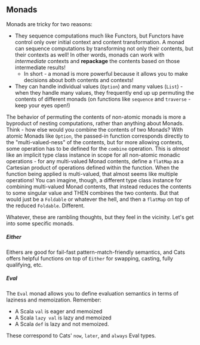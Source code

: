## Monads

Monads are tricky for two reasons:
* They sequence computations much like Functors, but Functors have control only over initial context and content transformation.
A monad can sequence computations by transforming not only their contents, but their contexts as well! In other words, monads can work with
_intermediate_ contexts and **repackage** the contents based on those intermediate results! 
   * In short - a monad is more powerful because it allows you to make decisions about both contents and contexts!
* They can handle individual values (`Option`) and many values (`List`) - when they handle many values, they frequently end up
 up permuting the contents of different monads (on functions like `sequence` and `traverse` - keep your eyes open!)
 
The behavior of permuting the contents of non-atomic monads is more a byproduct of nesting computations, rather than anything about Monads.
 Think - how else would you combine the contents of two Monads? With atomic Monads like `Option`, the passed-in function corresponds directly
 to the "multi-valued-ness" of the contents, but for more allowing contexts, some operation has to be defined for the `combine` operation.
 This is _almost_ like an implicit type class instance in scope for all non-atomic monadic operations - for any multi-valued Monad contents,
 define a `flatMap` as a Cartesian product of operations defined within the function. When the function being applied is multi-valued,
 that almost seems like multiple operations! You can imagine, though, a different type class instance for combining multi-valued
 Monad contents, that instead reduces the contents to some singular value and THEN combines the two contents. But that would just be a 
 `Foldable` or whatever the hell, and then a `flatMap` on top of the reduced `Foldable`. Different.
 

Whatever, these are rambling thoughts, but they feel in the vicinity. Let's get into some specific monads.

##### Either

Eithers are good for fail-fast pattern-match-friendly semantics, and Cats offers helpful functions on top of `Either` for swapping, casting, fully qualifying, etc.
   
##### Eval

The `Eval` monad allows you to define evaluation semantics in terms of laziness and memoization. Remember:
* A Scala `val` is eager and memoized
* A Scala `lazy val` is lazy and memoized
* A Scala `def` is lazy and not memoized.

These correspond to Cats' `now`, `later`, and `always` Eval types.
 
 